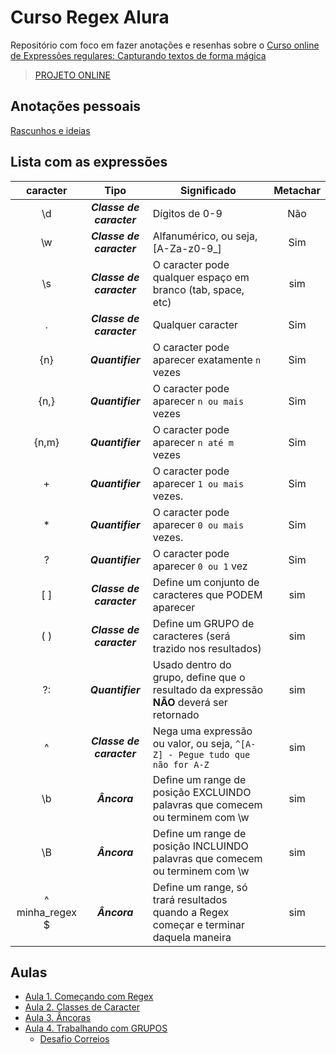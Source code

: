# Curso Regex Alura

Repositório com foco em fazer anotações e resenhas sobre o [Curso online de Expressões regulares: Capturando textos de forma mágica](https://www.alura.com.br/curso-online-expressoes-regulares)

> [PROJETO ONLINE](https://studentraul.github.io/regex/)

## Anotações pessoais
[Rascunhos e ideias](aulas/anotacoes.md)

## Lista com as expressões

| caracter      | Tipo                      | Significado                                                                   | Metachar  |
| :---:         | :---:                       | ---                                                                           | :---:     | 
| \d            | _**Classe de caracter**_  | Dígitos de 0-9                                                                | Não       |
| \w            | _**Classe de caracter**_  | Alfanumérico, ou seja, [A-Za-z0-9_]                                           | Sim       |                     | Não       |
| \s            | _**Classe de caracter**_  | O caracter pode qualquer espaço em branco (tab, space, etc)                   | sim       |
| .             | _**Classe de caracter**_  | Qualquer caracter                                                             | Sim       |
| {n}           | _**Quantifier**_          | O caracter pode aparecer exatamente `n` vezes                                 | Sim       |
| {n,}          | _**Quantifier**_          | O caracter pode aparecer `n ou mais` vezes                                    | Sim       |
| {n,m}         | _**Quantifier**_          | O caracter pode aparecer `n até m` vezes                                      | Sim       |
| +             | _**Quantifier**_          | O caracter pode aparecer `1 ou mais` vezes.                                   | Sim       |
| *             | _**Quantifier**_          | O caracter pode aparecer `0 ou mais` vezes.                                   | Sim       |
| ?             | _**Quantifier**_          | O caracter pode aparecer `0 ou 1` vez                                         | Sim       |
| [ ]           | _**Classe de caracter**_  | Define um conjunto de caracteres que PODEM aparecer                           | sim       |
| ( )           | _**Classe de caracter**_  | Define um GRUPO de caracteres (será trazido nos resultados)                   | sim       |
| ?:            | _**Quantifier**_          | Usado dentro do grupo, define que o resultado da expressão **NÃO** deverá ser retornado   | sim       |
| ^             | _**Classe de caracter**_  | Nega uma expressão ou valor, ou seja, `^[A-Z] - Pegue tudo que não for A-Z`   | sim       |
| \b            | _**Âncora**_              | Define um range de posição EXCLUINDO palavras que comecem ou terminem com \w  | sim       |
| \B            | _**Âncora**_              | Define um range de posição INCLUINDO palavras que comecem ou terminem com \w  | sim       |
| ^ minha_regex $       | _**Âncora**_              | Define um range, só trará resultados quando a Regex começar e terminar daquela maneira | sim       |


## Aulas

- [Aula 1. Começando com Regex](aulas/1/comecando-com-regex.md)
- [Aula 2. Classes de Caracter](aulas/2/classes-de-caracter.md)
- [Aula 3. Âncoras](aulas/3/ancoras.md)
- [Aula 4. Trabalhando com GRUPOS](aulas/4/grupos.md)
    - [Desafio Correios](aulas/4/desafio.md)

